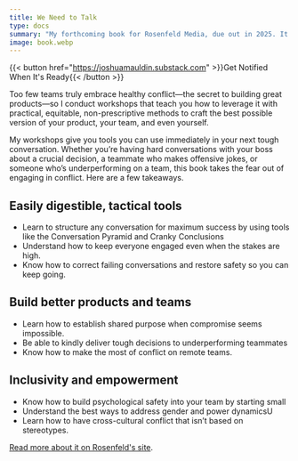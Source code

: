 ```yaml
---
title: We Need to Talk
type: docs
summary: "My forthcoming book for Rosenfeld Media, due out in 2025. It's about how to have hard conversations with anyone at work."
image: book.webp
---
```

{{< button href="https://joshuamauldin.substack.com" >}}Get Notified When It's Ready{{< /button >}}

Too few teams truly embrace healthy conflict—the secret to building great products—so I conduct workshops that teach you how to leverage it with practical, equitable, non-prescriptive methods to craft the best possible version of your product, your team, and even yourself.

My workshops give you tools you can use immediately in your next tough conversation. Whether you’re having hard conversations with your boss about a crucial decision, a teammate who makes offensive jokes, or someone who’s underperforming on a team, this book takes the fear out of engaging in conflict. Here are a few takeaways.

## Easily digestible, tactical tools

- Learn to structure any conversation for maximum success by using tools like the Conversation Pyramid and Cranky Conclusions
- Understand how to keep everyone engaged even when the stakes are high.
- Know how to correct failing conversations and restore safety so you can keep going.

## Build better products and teams

- Learn how to establish shared purpose when compromise seems impossible.
- Be able to kindly deliver tough decisions to underperforming teammates
- Know how to make the most of conflict on remote teams.

## Inclusivity and empowerment

- Know how to build psychological safety into your team by starting small
- Understand the best ways to address gender and power dynamicsU
- Learn how to have cross-cultural conflict that isn’t based on stereotypes.

[Read more about it on Rosenfeld's site](https://rosenfeldmedia.com/books/we-need-to-talk-a-survival-guide-for-tough-conversations/).